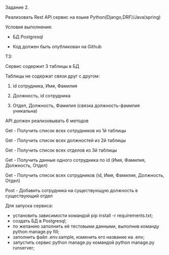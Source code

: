 Задание 2.

Реализовать Rest API сервис на языке Python(Django,DRF)/Java(spring)

Условия выполнения:

- БД Postgresql

- Код должен быть опубликован на Github  


ТЗ:

Сервис содержит 3 таблицы в БД

Таблицы не содержат связи друг с другом:

1) id сотрудника, Имя, Фамилия

2) Должность, id сотрудника

3) Отдел, Должность, Фамилия (связка должность-фамилия уникальна)

API должен реализовывать 6 методов

Get - Получить список всех сотрудников из 1й таблицы

Get - Получить список всех должностей из 2й таблицы

Get - Получить список всех отделов из 3й таблицы

Get - Получить данные одного сотрудника по id (Имя, Фамилия, Должность, Отдел)

Get - Получить список всех сотрудников (id, Имя, Фамилия, Должность, Отдел)

Post - Добавить сотрудника на существующую должность в существующий отдел   

Для запуска сервиса:  
- установить зависимости командой pip install -r requirements.txt;
- создать БД в Postgresql;
- по желанию заполнить её тестовыми данными, выполнив команду python manage.py fill;
- заполнить файл .env.sample, изменить его название на .env;
- запустить сервис python manage.py командой python manage.py runserver;   


